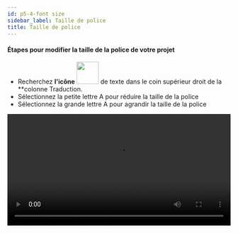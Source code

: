 ```yaml
---
id: p5-4-font size
sidebar_label: Taille de police
title: Taille de police
---
```


#### Étapes pour modifier la taille de la police de votre projet

- Recherchez **l'icône**  <img src="/assets/font-size.png" width="50px" alt=""/>  de texte dans le coin supérieur droit de la **colonne Traduction.
- Sélectionnez la petite lettre A pour réduire la taille de la police
- Sélectionnez la grande lettre A pour agrandir la taille de la police

<video controls src="/assets/change-font.mov" width="100%" type="video/mov"></video>